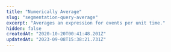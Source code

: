 ```yaml
---
title: "Numerically Average"
slug: "segmentation-query-average"
excerpt: "Averages an expression for events per unit time."
hidden: false
createdAt: "2020-10-20T00:41:48.201Z"
updatedAt: "2023-09-08T15:38:21.731Z"
---
```

